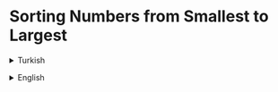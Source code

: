 # Sorting Numbers from Smallest to Largest
<details><summary>Turkish</summary>
<p>

# Ödev
## Java 101 - Koşullu İfadeler ve Kod Blokları - Sayıları Küçükten Büyüğe Sıralama
Java ile girilen 3 sayıyı küçükten büyüğe sıralayan programı yazınız.


### Senaryolar 
- `Senaryo:` 

        1.Sayı : 8  
        2.Sayı : 24  
        3.Sayı : 3    
        Küçükten Büyüğe Sıralı Sayılar : 3 < 8 < 24

</p>

</details>

<p>
</p>

 <details><summary>English</summary>
  <p>

  </p>

<p align="center">
  <img width="600" height="300" src="https://github.com/aykutcihansevim/PatikaDev/blob/main/images/workinprogress.png?raw=true">
  <img width="600" height="300" src="https://github.com/aykutcihansevim/PatikaDev/blob/main/images/underconscontentwillbe.png?raw=true">
</p>

</details>

